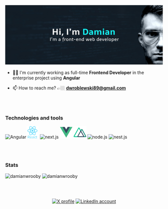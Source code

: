 <img src="https://github.com/DamianWrooby/DamianWrooby/blob/master/github-banner.jpg" alt="banner that says Hi, I am Damian. I am front-end web developer">

- 👨‍💻 I'm currently working as full-time **Frontend Developer** in the enterprise project using **Angular**

- 📫 How to reach me?  👉🏼 **dwroblewski89@gmail.com**


<br><br>
### Technologies and tools

<p align="left"><img src="https://seeklogo.com/images/A/angular-icon-logo-5FC0C40EAC-seeklogo.com.png" alt="Angular" width="40" height="40"/><img src="https://github.com/devicons/devicon/blob/master/icons/react/react-original-wordmark.svg" alt="react.js" width="40" height="40"/> <img src="https://cdn.worldvectorlogo.com/logos/next-js.svg" alt="next.js" width="40" height="40"/> <img src="https://github.com/devicons/devicon/blob/master/icons/vuejs/vuejs-original.svg" alt="Vue.js" width="40" height="40"/> <img src="https://github.com/devicons/devicon/blob/master/icons/nuxtjs/nuxtjs-original.svg" alt="Nuxt.js" width="40" height="40"/> <img src="https://static-00.iconduck.com/assets.00/node-js-icon-454x512-nztofx17.png" alt="node.js" width="40" height="40"/> <img src="https://upload.wikimedia.org/wikipedia/commons/a/a8/NestJS.svg" alt="nest.js" width="40" height="40"/></p>
<br><br>

### Stats
<img src="https://github-readme-stats.vercel.app/api/top-langs/?username=damianwrooby&layout=compact&hide=html" alt="damianwrooby" />
<img src="https://github-readme-stats.vercel.app/api?username=damianwrooby&show_icons=true" alt="damianwrooby" />

<br><br>

<div align="center">
<a href="https://twitter.com/damianwrooby" target="blank"><img align="center" src="https://upload.wikimedia.org/wikipedia/commons/5/57/X_logo_2023_%28white%29.png" alt="X profile" height="30" width="30" /></a>
<a href="https://linkedin.com/in/damian-wroblewski89" target="blank"><img align="center" src="https://www.svgrepo.com/show/475661/linkedin-color.svg" alt="LinkedIn account" height="30" width="30" /></a>
</div>
</div>

